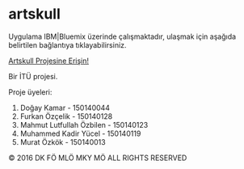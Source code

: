 # artskull

Uygulama IBM|Bluemix üzerinde çalışmaktadır, ulaşmak için aşağıda belirtilen bağlantıya tıklayabilirsiniz.

[Artskull Projesine Erişin!](http://artskull.mybluemix.net/)

Bir İTÜ projesi.

Proje üyeleri:

1. Doğay Kamar - 150140044
2. Furkan Özçelik - 150140128
3. Mahmut Lutfullah Özbilen - 150140123
4. Muhammed Kadir Yücel - 150140119
5. Murat Özkök - 150140013

© 2016 DK FÖ MLÖ MKY MÖ ALL RIGHTS RESERVED


